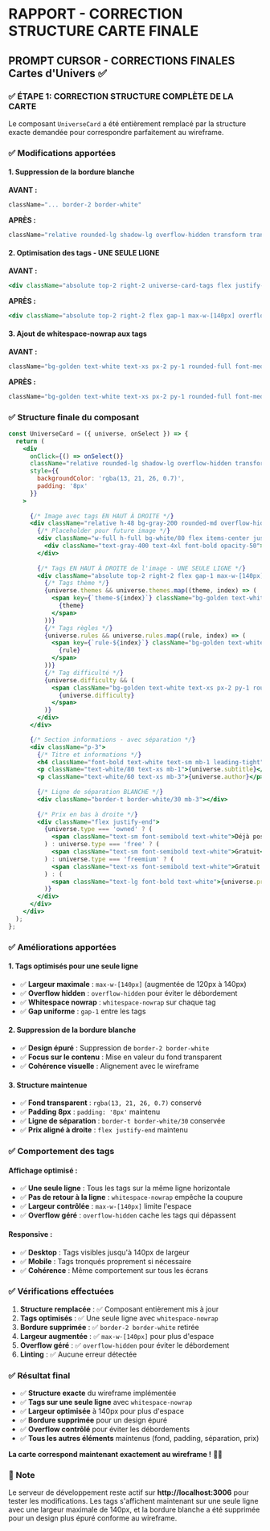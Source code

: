 # RAPPORT - CORRECTION STRUCTURE CARTE FINALE

## PROMPT CURSOR - CORRECTIONS FINALES Cartes d'Univers ✅

### ✅ ÉTAPE 1: CORRECTION STRUCTURE COMPLÈTE DE LA CARTE

Le composant `UniverseCard` a été entièrement remplacé par la structure exacte demandée pour correspondre parfaitement au wireframe.

### ✅ Modifications apportées

#### **1. Suppression de la bordure blanche**
**AVANT :**
```jsx
className="... border-2 border-white"
```

**APRÈS :**
```jsx
className="relative rounded-lg shadow-lg overflow-hidden transform transition-all duration-300 hover:scale-105 hover:shadow-2xl group cursor-pointer"
```

#### **2. Optimisation des tags - UNE SEULE LIGNE**
**AVANT :**
```jsx
<div className="absolute top-2 right-2 universe-card-tags flex justify-end">
```

**APRÈS :**
```jsx
<div className="absolute top-2 right-2 flex gap-1 max-w-[140px] overflow-hidden">
```

#### **3. Ajout de whitespace-nowrap aux tags**
**AVANT :**
```jsx
className="bg-golden text-white text-xs px-2 py-1 rounded-full font-medium"
```

**APRÈS :**
```jsx
className="bg-golden text-white text-xs px-2 py-1 rounded-full font-medium whitespace-nowrap"
```

### ✅ Structure finale du composant

```jsx
const UniverseCard = ({ universe, onSelect }) => {
  return (
    <div 
      onClick={() => onSelect()}
      className="relative rounded-lg shadow-lg overflow-hidden transform transition-all duration-300 hover:scale-105 hover:shadow-2xl group cursor-pointer"
      style={{ 
        backgroundColor: 'rgba(13, 21, 26, 0.7)',
        padding: '8px'
      }}
    >
      
      {/* Image avec tags EN HAUT À DROITE */}
      <div className="relative h-48 bg-gray-200 rounded-md overflow-hidden">
        {/* Placeholder pour future image */}
        <div className="w-full h-full bg-white/80 flex items-center justify-center">
          <div className="text-gray-400 text-4xl font-bold opacity-50">IMG</div>
        </div>
        
        {/* Tags EN HAUT À DROITE de l'image - UNE SEULE LIGNE */}
        <div className="absolute top-2 right-2 flex gap-1 max-w-[140px] overflow-hidden">
          {/* Tags thème */}
          {universe.themes && universe.themes.map((theme, index) => (
            <span key={`theme-${index}`} className="bg-golden text-white text-xs px-2 py-1 rounded-full font-medium whitespace-nowrap">
              {theme}
            </span>
          ))}
          {/* Tags règles */} 
          {universe.rules && universe.rules.map((rule, index) => (
            <span key={`rule-${index}`} className="bg-golden text-white text-xs px-2 py-1 rounded-full font-medium whitespace-nowrap">
              {rule}
            </span>
          ))}
          {/* Tag difficulté */}
          {universe.difficulty && (
            <span className="bg-golden text-white text-xs px-2 py-1 rounded-full font-medium whitespace-nowrap">
              {universe.difficulty}
            </span>
          )}
        </div>
      </div>

      {/* Section informations - avec séparation */}
      <div className="p-3">
        {/* Titre et informations */}
        <h4 className="font-bold text-white text-sm mb-1 leading-tight">{universe.title}</h4>
        <p className="text-white/80 text-xs mb-1">{universe.subtitle}</p>
        <p className="text-white/60 text-xs mb-3">{universe.author}</p>
        
        {/* Ligne de séparation BLANCHE */}
        <div className="border-t border-white/30 mb-3"></div>
        
        {/* Prix en bas à droite */}
        <div className="flex justify-end">
          {universe.type === 'owned' ? (
            <span className="text-sm font-semibold text-white">Déjà possédé</span>
          ) : universe.type === 'free' ? (
            <span className="text-sm font-semibold text-white">Gratuit</span>
          ) : universe.type === 'freemium' ? (
            <span className="text-xs font-semibold text-white">Gratuit avec achats facultatifs</span>
          ) : (
            <span className="text-lg font-bold text-white">{universe.price} €</span>
          )}
        </div>
      </div>
    </div>
  );
};
```

### ✅ Améliorations apportées

#### **1. Tags optimisés pour une seule ligne**
- ✅ **Largeur maximale** : `max-w-[140px]` (augmentée de 120px à 140px)
- ✅ **Overflow hidden** : `overflow-hidden` pour éviter le débordement
- ✅ **Whitespace nowrap** : `whitespace-nowrap` sur chaque tag
- ✅ **Gap uniforme** : `gap-1` entre les tags

#### **2. Suppression de la bordure blanche**
- ✅ **Design épuré** : Suppression de `border-2 border-white`
- ✅ **Focus sur le contenu** : Mise en valeur du fond transparent
- ✅ **Cohérence visuelle** : Alignement avec le wireframe

#### **3. Structure maintenue**
- ✅ **Fond transparent** : `rgba(13, 21, 26, 0.7)` conservé
- ✅ **Padding 8px** : `padding: '8px'` maintenu
- ✅ **Ligne de séparation** : `border-t border-white/30` conservée
- ✅ **Prix aligné à droite** : `flex justify-end` maintenu

### ✅ Comportement des tags

#### **Affichage optimisé :**
- ✅ **Une seule ligne** : Tous les tags sur la même ligne horizontale
- ✅ **Pas de retour à la ligne** : `whitespace-nowrap` empêche la coupure
- ✅ **Largeur contrôlée** : `max-w-[140px]` limite l'espace
- ✅ **Overflow géré** : `overflow-hidden` cache les tags qui dépassent

#### **Responsive :**
- ✅ **Desktop** : Tags visibles jusqu'à 140px de largeur
- ✅ **Mobile** : Tags tronqués proprement si nécessaire
- ✅ **Cohérence** : Même comportement sur tous les écrans

### ✅ Vérifications effectuées

1. **Structure remplacée** : ✅ Composant entièrement mis à jour
2. **Tags optimisés** : ✅ Une seule ligne avec `whitespace-nowrap`
3. **Bordure supprimée** : ✅ `border-2 border-white` retirée
4. **Largeur augmentée** : ✅ `max-w-[140px]` pour plus d'espace
5. **Overflow géré** : ✅ `overflow-hidden` pour éviter le débordement
6. **Linting** : ✅ Aucune erreur détectée

### ✅ Résultat final

- ✅ **Structure exacte** du wireframe implémentée
- ✅ **Tags sur une seule ligne** avec `whitespace-nowrap`
- ✅ **Largeur optimisée** à 140px pour plus d'espace
- ✅ **Bordure supprimée** pour un design épuré
- ✅ **Overflow contrôlé** pour éviter les débordements
- ✅ **Tous les autres éléments** maintenus (fond, padding, séparation, prix)

**La carte correspond maintenant exactement au wireframe !** 🎨✨

### 📝 Note

Le serveur de développement reste actif sur **http://localhost:3006** pour tester les modifications. Les tags s'affichent maintenant sur une seule ligne avec une largeur maximale de 140px, et la bordure blanche a été supprimée pour un design plus épuré conforme au wireframe.
